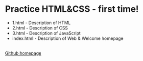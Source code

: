 <h1>Practice HTML&CSS - first time!</h1>
<ul>
  <li>1.html - Description of HTML<br></li>
  <li>2.html - Description of CSS<br></li>
  <li>3.html - Description of JavaScript<br></li>
  <li>index.html - Description of Web & Welcome homepage<br></li>
</ul>
<br>
<a href="https://red-sprout.github.io/Example_Web/" target="_blank">Github homepage</a>
